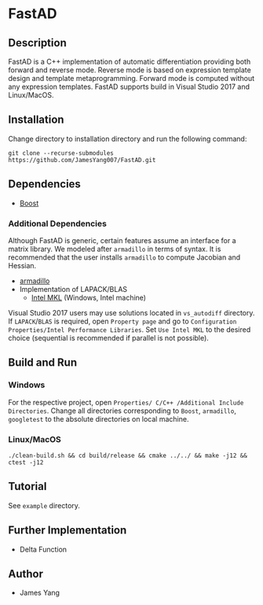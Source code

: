 # FastAD

## Description

FastAD is a C++ implementation of automatic differentiation providing both forward and reverse mode.
Reverse mode is based on expression template design and template metaprogramming.
Forward mode is computed without any expression templates.
FastAD supports build in Visual Studio 2017 and Linux/MacOS.

## Installation

Change directory to installation directory and run the following command:

```
git clone --recurse-submodules https://github.com/JamesYang007/FastAD.git 
```

## Dependencies

- [Boost](https://www.boost.org/users/download/)

### Additional Dependencies 

Although FastAD is generic, certain features assume an interface for a matrix library.
We modeled after `armadillo` in terms of syntax.
It is recommended that the user installs `armadillo` to compute Jacobian and Hessian.

- [armadillo](http://arma.sourceforge.net/download.html)
- Implementation of LAPACK/BLAS 
	- [Intel MKL](https://software.intel.com/en-us/mkl/choose-download) (Windows, Intel machine)

Visual Studio 2017 users may use solutions located in `vs_autodiff` directory.
If `LAPACK`/`BLAS` is required, open `Property page` and go to `Configuration Properties/Intel Performance Libraries`.
Set `Use Intel MKL` to the desired choice (sequential is recommended if parallel is not possible).

## Build and Run

### Windows

For the respective project, open `Properties/ C/C++ /Additional Include Directories`.
Change all directories corresponding to `Boost`, `armadillo`, `googletest` to the absolute directories on local machine.

### Linux/MacOS

```
./clean-build.sh && cd build/release && cmake ../../ && make -j12 && ctest -j12
```

## Tutorial

See `example` directory.

## Further Implementation

- Delta Function

## Author

- James Yang
